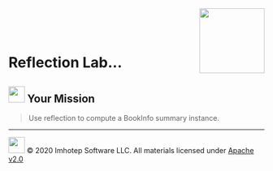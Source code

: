 <img src="../assets/gophernand.png" align="right" width="128" height="auto"/>

<br/>
<br/>
<br/>

# Reflection Lab...

## <img src="../assets/lab.png" width="auto" height="32"/> Your Mission

> Use reflection to compute a BookInfo summary instance.

---
<img src="../assets/imhotep_logo.png" width="32" height="auto"/> © 2020 Imhotep Software LLC.
All materials licensed under [Apache v2.0](http://www.apache.org/licenses/LICENSE-2.0)
